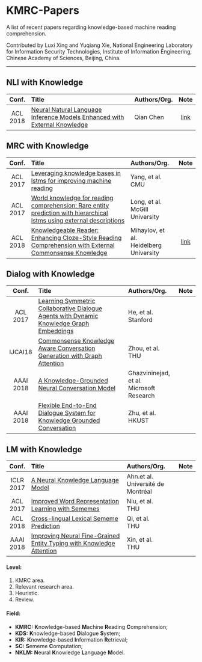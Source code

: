 # KMRC-Papers

A list of recent papers regarding knowledge-based machine reading comprehension.

Contributed by Luxi Xing and Yuqiang Xie, National Engineering Laboratory for Information Security Technologies, Institute of Information Engineering, Chinese Academy of Sciences, Beijing, China. 

-------

## NLI with Knowledge

| Conf.   | Title | Authors/Org. | Note |
| :-----: | :---  | :----------- | :---:|
| ACL<br>2018 | [Neural Natural Language Inference Models Enhanced with External Knowledge](http://www.aclweb.org/anthology/P18-1224) | Qian Chen | [link](https://github.com/XingLuxi/KMRC-Papers/blob/master/note/kim.md) |
 
## MRC with Knowledge

| Conf.   | Title | Authors/Org. | Note |
| :-----: | :--- | :----------- | :---:|
| ACL<br>2017   | [Leveraging knowledge bases in lstms for improving machine reading](https://doi.org/10.18653/v1/P17-1132)   | Yang, et al.<br>CMU | |
| ACL<br>2017   | [World knowledge for reading comprehension: Rare entity prediction with hierarchical lstms using external descriptions](http://www.aclweb.org/anthology/D17-1086)  | Long, et al.<br>McGill University| |
| ACL<br>2018   | [Knowledgeable Reader: Enhancing Cloze-Style Reading Comprehension with External Commonsense Knowledge](http://aclweb.org/anthology/P18-1076)  | Mihaylov, et al.<br>Heidelberg University   | [link](https://github.com/XingLuxi/KMRC-Papers/blob/master/note/knreader.md) |

## Dialog with Knowledge  

| Conf.   | Title | Authors/Org. | Note |
| :-----: | :--- | :----------- | :---:|
| ACL<br>2017   | [Learning Symmetric Collaborative Dialogue Agents with Dynamic Knowledge Graph Embeddings](http://aclweb.org/anthology/P17-1162) | He, et al.<br>Stanford |  | 
| IJCAI18 | [Commonsense Knowledge Aware Conversation Generation with Graph Attention](https://www.ijcai.org/proceedings/2018/0643.pdf) | Zhou, et al.<br>THU |  | 
| AAAI<br>2018  | [A Knowledge-Grounded Neural Conversation Model](https://www.microsoft.com/en-us/research/wp-content/uploads/2017/02/A_Knowledge_Grounded_Neural_Conversation_Model.pdf) | Ghazvininejad, et al.<br>Microsoft Research |  |
| AAAI<br>2018   | [Flexible End-to-End Dialogue System for Knowledge Grounded Conversation](https://arxiv.org/pdf/1709.04264.pdf) | Zhu, et al.<br>HKUST | |

## LM with Knowledge 

| Conf.   | Title | Authors/Org. | Note |
| :-----: | :--- | :----------- | :---:|
| ICLR<br>2017  | [A Neural Knowledge Language Model](https://arxiv.org/pdf/1608.00318v1.pdf)                            | Ahn.et al.<br>Université de Montréal | |
| ACL<br>2017   | [Improved Word Representation Learning with Sememes](http://aclweb.org/anthology/P17-1187)           | Niu, et al.<br>THU | |
| ACL<br>2018   | [Cross-lingual Lexical Sememe Prediction](http://aclweb.org/anthology/D18-1033)                      | Qi, et al.<br>THU| |
| AAAI<br>2018  | [Improving Neural Fine-Grained Entity Typing with Knowledge Attention](https://aaai.org/ocs/index.php/AAAI/AAAI18/paper/view/16321/16167) | Xin, et al.<br>THU | | 


#### Level:
1. KMRC area.
2. Relevant research area.
3. Heuristic.
4. Review.

#### Field:
- **KMRC:** **K**nowledge-based **M**achine **R**eading **C**omprehension;
- **KDS:** **K**nowledge-based **D**ialogue **S**ystem;
- **KIR:** **K**nowledge-based **I**nformation **R**etrieval;
- **SC:** **S**ememe **C**omputation;
- **NKLM:** **N**eural **K**nowledge **L**anguage **M**odel.

